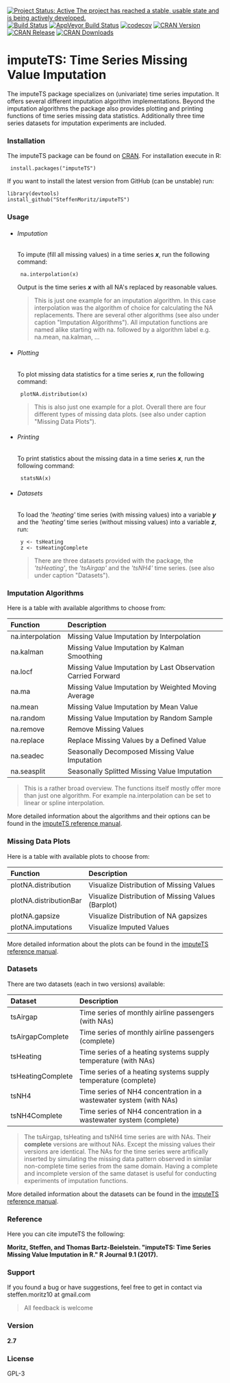 [![Project Status: Active The project has reached a stable, usable state and is being actively developed.](https://www.repostatus.org/badges/latest/active.svg)](http://www.repostatus.org/#active)
[![Build Status](https://travis-ci.org/SteffenMoritz/imputeTS.svg?branch=master)](https://travis-ci.org/SteffenMoritz/imputeTS)
[![AppVeyor Build Status](https://ci.appveyor.com/api/projects/status/github/steffenmoritz/imputeTS?branch=master&svg=true)](https://ci.appveyor.com/project/steffenmoritz/imputeTS)
[![codecov](https://codecov.io/gh/SteffenMoritz/imputeTS/branch/master/graph/badge.svg)](https://codecov.io/gh/SteffenMoritz/imputeTS)
[![CRAN Version](https://www.r-pkg.org/badges/version/imputeTS)](https://cran.r-project.org/package=imputeTS)
[![CRAN Release](https://www.r-pkg.org/badges/last-release/imputeTS
)](https://cran.r-project.org/package=imputeTS)
[![CRAN Downloads](https://cranlogs.r-pkg.org/badges/imputeTS)](https://cran.r-project.org/package=imputeTS)


# imputeTS: Time Series Missing Value Imputation

The imputeTS package specializes on (univariate) time series imputation. 
It offers several different imputation algorithm implementations. Beyond the imputation algorithms the package also provides plotting and printing functions of time series missing data statistics. Additionally three time series datasets for imputation experiments are included.

### Installation

The imputeTS package can be found on [CRAN]. For installation execute in R:

```
 install.packages("imputeTS")
```

If you want to install the latest version from GitHub (can be unstable) run:

```
library(devtools)
install_github("SteffenMoritz/imputeTS")
```

### Usage
- ###### Imputation

  To impute (fill all missing values) in a time series ***x***, run the following
  command:
  ```
   na.interpolation(x)
  ```
  Output is the time series ***x*** with all NA's replaced by reasonable values.

  > This is just one example for an imputation algorithm. 
  > In this case interpolation was the algorithm of choice for 
  > calculating the NA replacements. There are several other 
  > algorithms (see also under caption "Imputation Algorithms"). All 
  > imputation functions   are named alike starting with
  > na. followed by a algorithm label  e.g. na.mean, na.kalman, ...


- ###### Plotting

  To plot missing data statistics for a time series ***x***, run the following
  command:
  ```
   plotNA.distribution(x)
  ```
  > This is also just one example for a plot. Overall there are four different types 
  > of missing data plots. (see also under caption "Missing Data Plots"). 

- ###### Printing

  To print statistics about the missing data in a time series ***x***, run the
  following command:
  ```
   statsNA(x)
  ```
  
- ###### Datasets

  To load the *'heating'* time series (with missing values)  into  a variable ***y*** and the *'heating'* time series (without missing values) into a variable ***z***, run: 
  ```
   y <- tsHeating
   z <- tsHeatingComplete
  ```
  > There are three datasets provided with the package, the *'tsHeating'*, the 
  > *'tsAirgap'* and the *'tsNH4'* time series. (see also under caption "Datasets"). 

### Imputation Algorithms

Here is a table with available algorithms to choose from:

|      Function        |           Description                                      | 
| :--------------------|:-----------------------------------------------------------|
| na.interpolation     |Missing Value Imputation by Interpolation                   |
| na.kalman            |Missing Value Imputation by Kalman Smoothing                |
| na.locf              |Missing Value Imputation by Last Observation Carried Forward|
| na.ma                |Missing Value Imputation by Weighted Moving Average         |
| na.mean              |Missing Value Imputation by Mean Value                      | 
| na.random            |Missing Value Imputation by Random Sample                   | 
| na.remove            |Remove Missing Values                                       | 
| na.replace           |Replace Missing Values by a Defined Value                   | 
| na.seadec            |Seasonally Decomposed Missing Value Imputation              | 
| na.seasplit          |Seasonally Splitted Missing Value Imputation                | 

  > This is a rather broad overview. The functions itself mostly offer more
  > than just one algorithm. For example na.interpolation can be set to linear
  > or spline interpolation.

More detailed information about the algorithms and their options can be found in the [imputeTS reference manual].

### Missing Data Plots

Here is a table with available plots to choose from:

|      Function           |           Description                                 | 
| :-----------------------|:------------------------------------------------------|
| plotNA.distribution     |Visualize Distribution of Missing Values               |
| plotNA.distributionBar  |Visualize Distribution of Missing Values (Barplot)     |
| plotNA.gapsize          |Visualize Distribution of NA gapsizes                  |
| plotNA.imputations      |Visualize Imputed Values                               | 

More detailed information about the plots can be found in the [imputeTS reference manual].

### Datasets

There are two datasets (each in two versions) available:

|      Dataset     |             Description                                          | 
| :----------------|:-----------------------------------------------------------------|
| tsAirgap         |Time series of monthly airline passengers (with NAs)              |
| tsAirgapComplete |Time series of monthly airline passengers (complete)   |
| tsHeating        |Time series of a heating systems supply temperature (with NAs)    |
| tsHeatingComplete|Time series of a heating systems supply temperature (complete)    |
| tsNH4            |Time series of NH4 concentration in a wastewater system (with NAs)|
| tsNH4Complete    |Time series of NH4 concentration in a wastewater system (complete)| 

  > The tsAirgap, tsHeating and tsNH4 time series are with NAs. Their **complete** versions are
  > without NAs. Except the missing values their versions are identical.
  > The NAs for the time series were artifically inserted by simulating the missing
  > data pattern observed in similar non-complete time series from the same domain.
  > Having a complete and incomplete version of the same dataset is useful for
  > conducting experiments of imputation functions.
 
  More detailed information about the datasets can be found in the [imputeTS reference manual].

### Reference
Here you can cite imputeTS the following: 

**Moritz, Steffen, and Thomas Bartz-Beielstein. "imputeTS: Time Series Missing Value Imputation in R." R Journal 9.1 (2017).**


### Support
If you found a bug or have suggestions, feel free to get in contact via steffen.moritz10 at gmail.com

> All feedback is welcome

### Version
**2.7**

### License
GPL-3


   [CRAN]: <https://cran.r-project.org/package=imputeTS>  
   [imputeTS reference manual]: <https://cran.r-project.org/package=imputeTS>
   [Citation]: <https://cran.r-project.org/web/packages/imputeTS/citation.html>

 